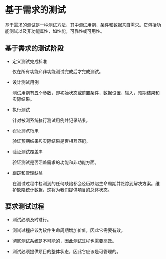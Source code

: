 # 基于需求的测试

基于需求的测试是一种测试方法，其中测试用例，条件和数据来自需求。它包括功能测试以及非功能属性，如性能，可靠性或可用性。

## 基于需求的测试阶段

* 定义测试完成标准

  仅在所有功能和非功能测试完成后才完成测试。

* 设计测试用例

  测试用例有五个参数，即初始状态或前置条件，数据设置，输入，预期结果和实际结果。

* 执行测试

  针对被测系统执行测试用例并记录结果。

* 验证测试结果

  验证预期结果和实际结果是否相互匹配。

* 验证测试覆盖率

  验证测试是否涵盖需求的功能和非功能方面。

* 跟踪和管理缺陷

  在测试过程中检测到的任何缺陷都会经历缺陷生命周期并跟踪到解决方案。维护缺陷统计数据，这将为我们提供项目的总体状态。

## 要求测试过程

* 测试必须及时进行。

* 测试过程应该为软件生命周期增加价值，因此它需要有效。

* 彻底测试系统是不可能的，因此测试过程也需要高效。

* 测试必须提供项目的整体状态，因此它应该是可管理的。

